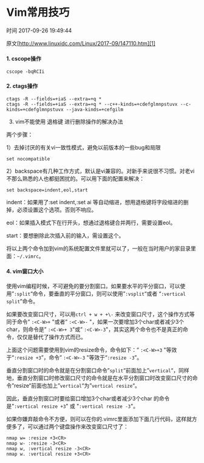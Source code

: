 # Vim常用技巧

 时间 2017-09-26 19:49:44  

原文[http://www.linuxidc.com/Linux/2017-09/147110.htm][1]


#### 1. cscope操作

    cscope -bqRCIi
    

#### 2. ctags操作

    ctags -R --fields=+iaS --extra=+q *
    ctags -R --fields=+iaS --extra=+q * --c++-kinds=+cdefglmnpstuvx --c-kinds=+cdefglmnpstuvx --java-kinds=+cefgilm
    

3. vim不能使用 退格键 进行删除操作的解决办法 

两个步骤：

1）去掉讨厌的有关vi一致性模式，避免以前版本的一些bug和局限

    set nocompatible
    

2）backspace有几种工作方式，默认是vi兼容的。对新手来说很不习惯。对老vi 不那么熟悉的人也都挺困扰的。可以用下面的配置来解决：

    set backspace=indent,eol,start
    

indent：如果用了:set indent,:set ai 等自动缩进，想用退格键将字段缩进的删掉，必须设置这个选项。否则不响应。 

eol：如果插入模式下在行开头，想通过退格键合并两行，需要设置eol。 

start：要想删除此次插入前的输入，需设置这个。 

将以上两个命令加到vim的系统配置文件里就可以了，一般在当时用户的家目录里面：`~/.vimrc`。

#### 4. vim窗口大小

使用vim编程时候，不可避免的要分割窗口。如果要水平的平分窗口，可以使用”`:split`“命令，要垂直的平分窗口，则可以使用”`:vsplit`“或者 “`:vertical split`”命令。

如果要改变窗口尺寸，可以用`ctrl + w + +\-` 来改变窗口尺寸，这个操作方式等同于命令” `:<C-W>+` "或者” `:<C-W>-` "，如果一次要增加3个char或者减少3个char，则命令是” `:<C-W>+ 3`"或” `:<C-W>-3`"，其实这两个命令也不是真正的命令，仅仅是替代了操作方式而已。

上面这个问题需要使用到vim的resize命令，命令如下：” `:<C-W>+3` "等效于“`:resize +3`”，命令” `:<C-W>-3` "等效于“`:resize -3`”。

垂直分割窗口时的命令就是在分割窗口命令”`split`“前面加上”`vertical`“，同样地，垂直分割窗口时修改窗口尺寸的命令就是在水平分割窗口时改变窗口尺寸的命令”resize“前面也加上”`vertical`“为”`vertical resize`“。

因此，垂直分割窗口时要给窗口增加3个char或者减少3个char 的命令是"`:vertical resize +3`" 或 "`:vertical resize -3`"。

如果你嫌弃敲命令不方便，则可以在你的.vimrc里面添加下面几行代码，这样就方便多了，可以通过两个键盘操作来改变窗口尺寸了：

    nmap w= :resize +3<CR>
    nmap w- :resize -3<CR>
    nmap w, :vertical resize -3<CR>
    nmap w. :vertical resize +3<CR>

[1]: http://www.linuxidc.com/Linux/2017-09/147110.htm
